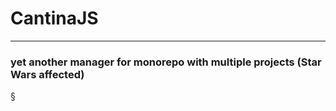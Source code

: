 # CantinaJS 
---
### yet another manager for monorepo with multiple projects (Star Wars affected)
§
